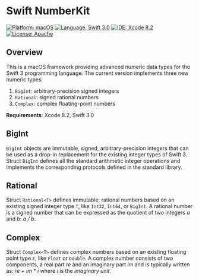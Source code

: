 # Swift NumberKit

<p>
<a href="https://developer.apple.com/osx/"><img src="https://img.shields.io/badge/Platform-macOS-blue.svg?style=flat" alt="Platform: macOS" /></a>
<a href="https://developer.apple.com/swift/"><img src="https://img.shields.io/badge/Language-Swift%203.0-green.svg?style=flat" alt="Language: Swift 3.0" /></a>
<a href="https://developer.apple.com/xcode/"><img src="https://img.shields.io/badge/IDE-Xcode%208.1-orange.svg?style=flat" alt="IDE: Xcode 8.2" /></a>
<a href="https://raw.githubusercontent.com/objecthub/swift-lispkit/master/LICENSE"><img src="http://img.shields.io/badge/License-Apache-lightgrey.svg?style=flat" alt="License: Apache" /></a>
</p>

## Overview

This is a macOS framework providing advanced numeric data types for the Swift 3 programming
language. The current version implements three new numeric types:

  1. `BigInt`: arbitrary-precision signed integers
  2. `Rational`: signed rational numbers
  3. `Complex`: complex floating-point numbers

**Requirements**: Xcode 8.2, Swift 3.0


## BigInt

`BigInt` objects are immutable, signed, arbitrary-precision integers that can be used as a
drop-in replacement for the existing integer types of Swift 3. Struct `BigInt` defines all
the standard arithmetic integer operations and implements the corresponding protocols defined
in the standard library.


## Rational

Struct `Rational<T>` defines immutable, rational numbers based on an existing signed integer
type `T`, like `Int32`, `Int64`, or `BigInt`. A rational number is a signed number that can
be expressed as the quotient of two integers _a_ and _b_: _a / b_.


## Complex

Struct `Complex<T>` defines complex numbers based on an existing floating point type `T`,
like `Float` or `Double`. A complex number consists of two components, a real part _re_
and an imaginary part _im_ and is typically written as: _re + im * i_ where _i_ is
the _imaginary unit_.
